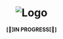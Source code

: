# <div align = "center">![Logo](https://raw.githubusercontent.com/CMarian02/Planner-Meetings/master/img/app_logo.png)</div>
<p align = "center"><b>[🚧]IN PROGRESS[🚧]</b> </p>
